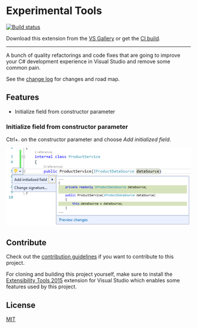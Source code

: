 # Experimental Tools

<!-- Replace this badge with your own-->
[![Build status](https://ci.appveyor.com/api/projects/status/idvryqpirxbe39gt?svg=true)](https://ci.appveyor.com/project/dzimchuk/experimental-tools)

<!-- Update the VS Gallery link after you upload the VSIX-->
Download this extension from the [VS Gallery](https://visualstudiogallery.msdn.microsoft.com/[GuidFromGallery])
or get the [CI build](http://vsixgallery.com/extension/f2ba275d-a5ca-4bf9-b8ef-2e580cb13cd3/).

---------------------------------------

A bunch of quality refactorings and code fixes that are going to improve your C# development experience in Visual Studio and remove some common pain.

See the [change log](CHANGELOG.md) for changes and road map.

## Features

- Initialize field from constructor parameter

### Initialize field from constructor parameter
Ctrl+. on the constructor parameter and choose *Add initialized field*.

![Initialize field from constructor parameter](art/InitializeFieldFromConstructor.png)

## Contribute
Check out the [contribution guidelines](CONTRIBUTING.md)
if you want to contribute to this project.

For cloning and building this project yourself, make sure
to install the
[Extensibility Tools 2015](https://visualstudiogallery.msdn.microsoft.com/ab39a092-1343-46e2-b0f1-6a3f91155aa6)
extension for Visual Studio which enables some features
used by this project.

## License
[MIT](LICENSE)
